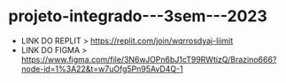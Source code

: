 # projeto-integrado---3sem---2023
* LINK DO REPLIT > https://replit.com/join/wqrrosdyaj-liimit 
* LINK DO FIGMA > https://www.figma.com/file/3N6wJOPn6bJ1cT99RWtizQ/Brazino666?node-id=1%3A22&t=w7uOfg5Pn95AvD4Q-1
